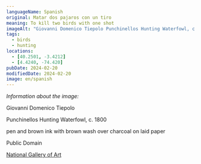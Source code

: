 ```yaml
---
languageName: Spanish
original: Matar dos pajaros con un tiro
meaning: To kill two birds with one shot
imageAlt: "Giovanni Domenico Tiepolo Punchinellos Hunting Waterfowl, c. 1800"
tags:
  - birds
  - hunting
locations:
  - [40.2501, -3.4212]
  - [4.4240, -74.420]
pubDate: 2024-02-20
modifiedDate: 2024-02-20
image: en/spanish
---
```


_Information about the image:_

Giovanni Domenico Tiepolo

Punchinellos Hunting Waterfowl, c. 1800

pen and brown ink with brown wash over charcoal on laid paper

Public Domain

[National Gallery of Art](https://www.nga.gov/collection/art-object-page.75809.html)
